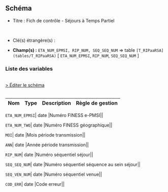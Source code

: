 ## Schéma


- Titre : Fich de contrôle - Séjours à Temps Partiel
<br />



- Clé(s) étrangère(s) : <br />

- **Champ(s) :** `ETA_NUM_EPMSI, RIP_NUM, SEQ_SEQ_NUM`
  => table `[T_RIPaaRSA](tables/T_RIPaaRSA)` [ `ETA_NUM_EPMSI`, `RIP_NUM`, `SEQ_SEQ_NUM` ]<br />

 
### Liste des variables
<br />
<div>
    <a href="https://gitlab.com/healthdatahub/applications-du-hdh/schema-snds/-/tree/master/schemas/T_RIPaaTP_CTL/T_RIPaaTP_CTL.json"
       target="_blank" rel="noopener noreferrer">> Éditer le schéma</a>
</div>
<br />

Nom | Type | Description | Règle de gestion
-|-|-|-



`ETA_NUM_EPMSI`| date |Numéro FINESS e-PMSI||

`ETA_NUM_TWO`| date |Numéro FINESS géographique||

`MOI`| date |Mois période transmission||

`ANN`| date |Année période transmission||

`RIP_NUM`| date |Numéro séquentiel séjour||

`SEQ_SEQ_NUM`| date |Numéro séquentiel séquence au sein séjour||

`SEQ_VEN_NUM`| date |Numéro séquentiel venue||

`COD_ERR`| date |Code erreur||
